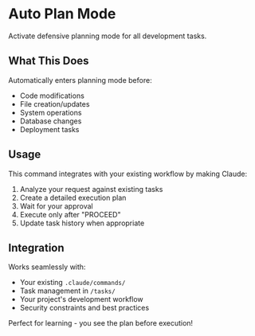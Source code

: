 # Auto Plan Mode

Activate defensive planning mode for all development tasks.

## What This Does

Automatically enters planning mode before:
- Code modifications
- File creation/updates
- System operations
- Database changes
- Deployment tasks

## Usage

This command integrates with your existing workflow by making Claude:
1. Analyze your request against existing tasks
2. Create a detailed execution plan
3. Wait for your approval
4. Execute only after "PROCEED"
5. Update task history when appropriate

## Integration

Works seamlessly with:
- Your existing `.claude/commands/`
- Task management in `/tasks/`
- Your project's development workflow
- Security constraints and best practices

Perfect for learning - you see the plan before execution!